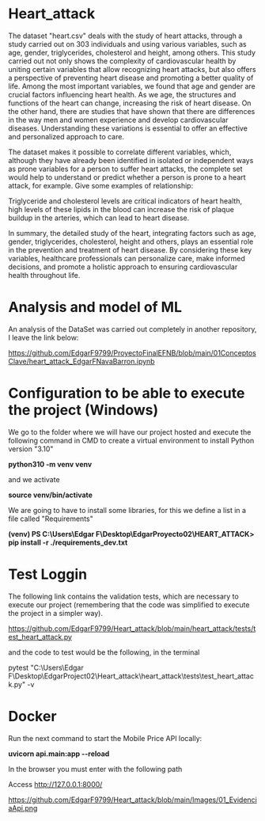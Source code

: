
# Heart_attack
The dataset "heart.csv" deals with the study of heart attacks, through a study carried out on 303 individuals and using various variables, such as age, gender, triglycerides, cholesterol and height, among others. This study carried out not only shows the complexity of cardiovascular health by uniting certain variables that allow recognizing heart attacks, but also offers a perspective of preventing heart disease and promoting a better quality of life. Among the most important variables, we found that age and gender are crucial factors influencing heart health. As we age, the structures and functions of the heart can change, increasing the risk of heart disease. On the other hand, there are studies that have shown that there are differences in the way men and women experience and develop cardiovascular diseases. Understanding these variations is essential to offer an effective and personalized approach to care.

The dataset makes it possible to correlate different variables, which, although they have already been identified in isolated or independent ways as prone variables for a person to suffer heart attacks, the complete set would help to understand or predict whether a person is prone to a heart attack, for example. Give some examples of relationship:

Triglyceride and cholesterol levels are critical indicators of heart health, high levels of these lipids in the blood can increase the risk of plaque buildup in the arteries, which can lead to heart disease.

In summary, the detailed study of the heart, integrating factors such as age, gender, triglycerides, cholesterol, height and others, plays an essential role in the prevention and treatment of heart disease. By considering these key variables, healthcare professionals can personalize care, make informed decisions, and promote a holistic approach to ensuring cardiovascular health throughout life.


# Analysis and model of ML

An analysis of the DataSet was carried out completely in another repository, I leave the link below:

https://github.com/EdgarF9799/ProyectoFinalEFNB/blob/main/01ConceptosClave/heart_attack_EdgarFNavaBarron.ipynb


# Configuration to be able to execute the project (Windows)

We go to the folder where we will have our project hosted and execute the following command in CMD to create a virtual environment to install Python version "3.10"

**python310 -m venv venv**

and we activate 

**source venv/bin/activate**

We are going to have to install some libraries, for this we define a list in a file called "Requirements"

**(venv) PS C:\Users\Edgar F\Desktop\EdgarProyecto02\HEART_ATTACK> pip install -r ./requirements_dev.txt**


# Test Loggin

The following link contains the validation tests, which are necessary to execute our project (remembering that the code was simplified to execute the project in a simpler way).

https://github.com/EdgarF9799/Heart_attack/blob/main/heart_attack/tests/test_heart_attack.py


and the code to test would be the following, in the terminal

pytest "C:\Users\Edgar F\Desktop\EdgarProject02\Heart_attack\heart_attack\tests\test_heart_attack.py" -v


# Docker 

Run the next command to start the Mobile Price API locally:

**uvicorn api.main:app --reload**

In the browser you must enter with the following path

Access http://127.0.0.1:8000/


https://github.com/EdgarF9799/Heart_attack/blob/main/Images/01_EvidenciaApi.png



